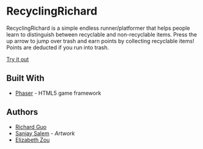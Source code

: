 # RecyclingRichard

RecyclingRichard is a simple endless runner/platformer that helps people learn to distinguish between recyclable and non-recyclable items. Press the up arrow to jump over trash and earn points by collecting recyclable items! Points are deducted if you run into trash.

[Try it out](https://richboy.itch.io/recycling-richard)

## Built With

* [Phaser](https://phaser.io/) - HTML5 game framework

## Authors

* [Richard Guo](https://github.com/richardg999)
* [Sanjay Salem](https://github.com/sanjaysalem17) - *Artwork*
* [Elizabeth Zou](https://github.com/wflms20110333)
